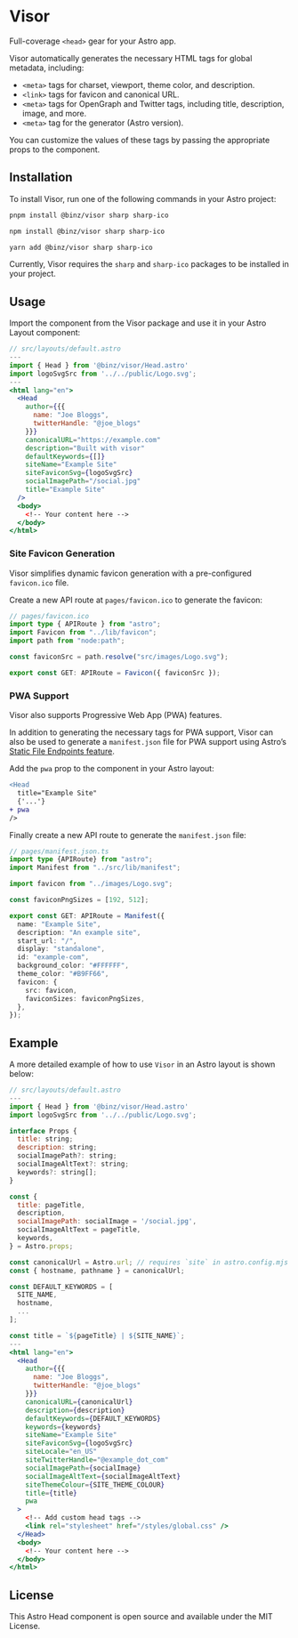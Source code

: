 # Visor

Full-coverage `<head>` gear for your Astro app.

Visor automatically generates the necessary HTML tags for global metadata, including:

- `<meta>` tags for charset, viewport, theme color, and description.
- `<link>` tags for favicon and canonical URL.
- `<meta>` tags for OpenGraph and Twitter tags, including title, description, image, and more.
- `<meta>` tag for the generator (Astro version).

You can customize the values of these tags by passing the appropriate props to the <Head> component.

## Installation

To install Visor, run one of the following commands in your Astro project:

```bash
pnpm install @binz/visor sharp sharp-ico
```

```bash
npm install @binz/visor sharp sharp-ico
```

```bash
yarn add @binz/visor sharp sharp-ico
```

Currently, Visor requires the `sharp` and `sharp-ico` packages to be installed in your project.

## Usage

Import the <Head> component from the Visor package and use it in your Astro Layout component:

```jsx
// src/layouts/default.astro
---
import { Head } from '@binz/visor/Head.astro'
import logoSvgSrc from '../../public/Logo.svg';
---
<html lang="en">
  <Head
    author={{{
      name: "Joe Bloggs",
      twitterHandle: "@joe_blogs"
    }}}
    canonicalURL="https://example.com"
    description="Built with visor"
    defaultKeywords={[]}
    siteName="Example Site"
    siteFaviconSvg={logoSvgSrc}
    socialImagePath="/social.jpg"
    title="Example Site"
  />
  <body>
    <!-- Your content here -->
  </body>
</html>
```

### Site Favicon Generation

Visor simplifies dynamic favicon generation with a pre-configured `favicon.ico` file. 

Create a new API route at `pages/favicon.ico` to generate the favicon:

```ts
// pages/favicon.ico
import type { APIRoute } from "astro";
import Favicon from "../lib/favicon";
import path from "node:path";

const faviconSrc = path.resolve("src/images/Logo.svg");

export const GET: APIRoute = Favicon({ faviconSrc });
```

### PWA Support

Visor also supports Progressive Web App (PWA) features.

In addition to generating the necessary tags for PWA support, Visor can also be used to generate a `manifest.json` file for PWA support using Astro’s [Static File Endpoints feature](https://docs.astro.build/en/core-concepts/endpoints/). 

Add the `pwa` prop to the <Head> component in your Astro layout:

```diff lang=astro title="src/layouts/default.astro"
<Head
  title="Example Site" 
  {'...'}
+ pwa
/>
```

Finally create a new API route to generate the `manifest.json` file:

```ts
// pages/manifest.json.ts
import type {APIRoute} from "astro";
import Manifest from "../src/lib/manifest";

import favicon from "../images/Logo.svg";

const faviconPngSizes = [192, 512];

export const GET: APIRoute = Manifest({
  name: "Example Site",
  description: "An example site",
  start_url: "/",
  display: "standalone",
  id: "example-com",
  background_color: "#FFFFFF",
  theme_color: "#B9FF66",
  favicon: {
    src: favicon,
    faviconSizes: faviconPngSizes,
  },
});

```

## Example

A more detailed example of how to use `Visor` in an Astro layout is shown below:

```jsx
// src/layouts/default.astro
---
import { Head } from '@binz/visor/Head.astro'
import logoSvgSrc from '../../public/Logo.svg';

interface Props {
  title: string;
  description: string;
  socialImagePath?: string;
  socialImageAltText?: string;
  keywords?: string[];
}

const {
  title: pageTitle,
  description,
  socialImagePath: socialImage = '/social.jpg',
  socialImageAltText = pageTitle,
  keywords,
} = Astro.props;

const canonicalUrl = Astro.url; // requires `site` in astro.config.mjs
const { hostname, pathname } = canonicalUrl;

const DEFAULT_KEYWORDS = [
  SITE_NAME,
  hostname,
  ...
];

const title = `${pageTitle} | ${SITE_NAME}`;
---
<html lang="en">
  <Head
    author={{{
      name: "Joe Bloggs",
      twitterHandle: "@joe_blogs"
    }}}
    canonicalURL={canonicalUrl}
    description={description}
    defaultKeywords={DEFAULT_KEYWORDS}
    keywords={keywords}
    siteName="Example Site"
    siteFaviconSvg={logoSvgSrc}
    siteLocale="en_US"
    siteTwitterHandle="@example_dot_com"
    socialImagePath={socialImage}
    socialImageAltText={socialImageAltText}
    siteThemeColour={SITE_THEME_COLOUR}
    title={title}
    pwa
  >
    <!-- Add custom head tags -->
    <link rel="stylesheet" href="/styles/global.css" />
  </Head>
  <body>
    <!-- Your content here -->
  </body>
</html>
```

## License
This Astro Head component is open source and available under the MIT License.